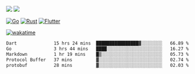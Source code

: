 [![](https://img.shields.io/badge/Windows_11-Pro-292e33?style=flat-square&logo=windows&logoColor=ffffff)](https://www.microsoft.com/en-us/windows/)
[![](https://img.shields.io/badge/macOS-Sonoma-292e33?style=flat-square&logo=apple&logoColor=ffffff)](https://www.apple.com/macbook-pro/) 

[![Go](https://img.shields.io/badge/-Go-DEA584?style=flat&logo=go&logoColor=000000)](https://golang.org/)
[![Rust](https://img.shields.io/badge/-Rust-DEA584?style=flat&logo=rust&logoColor=000000)](https://www.rust-lang.org)
[![Flutter](https://img.shields.io/badge/-Flutter-DEA584?style=flat&logo=flutter&logoColor=000000)](https://flutter.dev/)

[![wakatime](https://wakatime.com/badge/user/9bb0c784-91ca-4b5c-8e9c-b13ece0f7b09.svg)](https://wakatime.com/@9bb0c784-91ca-4b5c-8e9c-b13ece0f7b09)


<!--START_SECTION:waka-->

```txt
Dart              15 hrs 24 mins  ████████████████▓░░░░░░░░   66.89 %
Go                3 hrs 44 mins   ████░░░░░░░░░░░░░░░░░░░░░   16.27 %
Markdown          1 hr 19 mins    █▒░░░░░░░░░░░░░░░░░░░░░░░   05.73 %
Protocol Buffer   37 mins         ▓░░░░░░░░░░░░░░░░░░░░░░░░   02.74 %
protobuf          28 mins         ▓░░░░░░░░░░░░░░░░░░░░░░░░   02.03 %
```

<!--END_SECTION:waka-->

